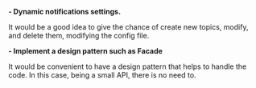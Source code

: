 **- Dynamic notifications settings.**

It would be a good idea to give the chance of create new topics, modify, and delete them, modifying the config file.

**- Implement a design pattern such as Facade**

It would be convenient to have a design pattern that helps to handle the code. In this case, being a small API, there is no need to.
